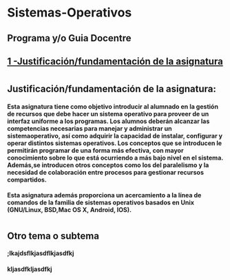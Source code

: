 # Sistemas-Operativos
## Programa y/o Guia Docentre
 ## [1 -Justificación/fundamentación de la asignatura](#justificacion)



#
## Justificación/fundamentación de la asignatura:<a name="justificacion"></a>
#### Esta asignatura tiene como objetivo introducir al alumnado en la gestión de recursos que debe hacer un sistema operativo para proveer de un interfaz uniforme a los programas. Los alumnos deberán alcanzar las competencias necesarias para manejar y administrar un sistemaoperativo, así como adquirir la capacidad de instalar, configurar y operar distintos sistemas operativos. Los conceptos que se introducen le permitirán programar de una forma más efectiva, con mayor conocimiento sobre lo que está ocurriendo a más bajo nivel en el sistema. Además,se introducen otros conceptos como los del paralelismo y la necesidad de colaboración entre procesos para gestionar recursos compartidos. 
#### Esta asignatura además proporciona un acercamiento a la línea de comandos de la familia de sistemas operativos basados en Unix (GNU/Linux, BSD,Mac OS X, Android, IOS). 
#

## Otro tema o subtema
#### ;lkajdsflkjasdflkjasdfkj
#### kljasdfkljasdfkj

